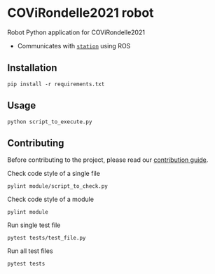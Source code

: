 # COViRondelle2021 robot

Robot Python application for COViRondelle2021

 - Communicates with [`station`](../station) using ROS

## Installation

```shell
pip install -r requirements.txt
```

## Usage

```shell
python script_to_execute.py
```

## Contributing

Before contributing to the project, please read our [contribution guide](../CONTRIBUTING.md).

Check code style of a single file
```shell
pylint module/script_to_check.py
```

Check code style of a module
```shell
pylint module
```

Run single test file
```shell
pytest tests/test_file.py
```

Run all test files
```shell
pytest tests
```